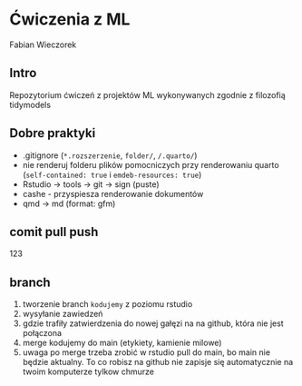 # Ćwiczenia z ML
Fabian Wieczorek

## Intro

Repozytorium ćwiczeń z projektów ML wykonywanych zgodnie z filozofią
tidymodels

## Dobre praktyki

- .gitignore (`*.rozszerzenie`, `folder/`, `/.quarto/`)
- nie renderuj folderu plików pomocniczych przy renderowaniu quarto
  (`self-contained: true` i `emdeb-resources: true`)
- Rstudio -\> tools -\> git -\> sign (puste)
- cashe - przyspiesza renderowanie dokumentów
- qmd -\> md (format: gfm)

## comit pull push

123

## branch

1)  tworzenie branch `kodujemy` z poziomu rstudio
2)  wysyłanie zawiedzeń
3)  gdzie trafiły zatwierdzenia do nowej gałęzi na na github, która nie
    jest połączona
4)  merge kodujemy do main (etykiety, kamienie milowe)
5)  uwaga po merge trzeba zrobić w rstudio pull do main, bo main nie
    będzie aktualny. To co robisz na github nie zapisje się
    automatycznie na twoim komputerze tylkow chmurze
